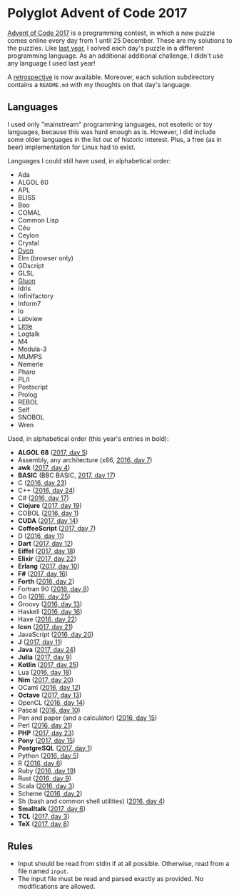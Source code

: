 # Polyglot Advent of Code 2017

[Advent of Code 2017](http://adventofcode.com/2017) is a programming contest,
in which a new puzzle comes online every day from 1 until 25 December. These
are my solutions to the puzzles. Like
[last year](https://github.com/ttencate/aoc2016), I solved each day's puzzle in
a different programming language. As an additional additional challenge, I
didn't use any language I used last year!

A [retrospective](RETROSPECTIVE.md) is now available. Moreover, each solution
subdirectory contains a `README.md` with my thoughts on that day's language.

## Languages

I used only "mainstream" programming languages, not esoteric or toy
languages, because this was hard enough as is. However, I did include some
older languages in the list out of historic interest. Plus, a free (as in beer)
implementation for Linux had to exist.

Languages I could still have used, in alphabetical order:

* Ada
* ALGOL 60
* APL
* BLISS
* Boo
* COMAL
* Common Lisp
* Céu
* Ceylon
* Crystal
* [Dyon](https://github.com/PistonDevelopers/dyon)
* Elm (browser only)
* GDscript
* GLSL
* [Gluon](https://github.com/gluon-lang/gluon)
* Idris
* Infinifactory
* Inform7
* Io
* Labview
* [Little](http://www.little-lang.org/)
* Logtalk
* M4
* Modula-3
* MUMPS
* Nemerle
* Pharo
* PL/I
* Postscript
* Prolog
* REBOL
* Self
* SNOBOL
* Wren

Used, in alphabetical order (this year's entries in bold):

* **ALGOL 68** ([2017, day 5](https://github.com/ttencate/aoc2017/tree/master/05_algol68))
* Assembly, any architecture (x86, [2016, day 7](https://github.com/ttencate/aoc2016/tree/master/07_x86_assembly))
* **awk** ([2017, day 4](https://github.com/ttencate/aoc2017/tree/master/04_awk))
* **BASIC** (BBC BASIC, [2017, day 17](https://github.com/ttencate/aoc2017/tree/master/17_bbcbasic))
* C ([2016, day 23](https://github.com/ttencate/aoc2016/tree/master/23_c))
* C++ ([2016, day 24](https://github.com/ttencate/aoc2016/tree/master/24_cpp))
* C# ([2016, day 17](https://github.com/ttencate/aoc2016/tree/master/17_cs))
* **Clojure** ([2017, day 19](https://github.com/ttencate/aoc2017/tree/master/19_clojure))
* COBOL ([2016, day 1](https://github.com/ttencate/aoc2016/tree/master/01_cobol))
* **CUDA** ([2017, day 14](https://github.com/ttencate/aoc2017/tree/master/14_cuda))
* **CoffeeScript** ([2017, day 7](https://github.com/ttencate/aoc2017/tree/master/07_coffeescript))
* D ([2016, day 11](https://github.com/ttencate/aoc2016/tree/master/11_d))
* **Dart** ([2017, day 12](https://github.com/ttencate/aoc2017/tree/master/12_dart))
* **Eiffel** ([2017, day 18](https://github.com/ttencate/aoc2017/tree/master/18_eiffel))
* **Elixir** ([2017, day 22](https://github.com/ttencate/aoc2017/tree/master/22_elixir))
* **Erlang** ([2017, day 10](https://github.com/ttencate/aoc2017/tree/master/10_erlang))
* **F#** ([2017, day 16](https://github.com/ttencate/aoc2017/tree/master/10_fsharp))
* **Forth** ([2016, day 2](https://github.com/ttencate/aoc2017/tree/master/02_forth))
* Fortran 90 ([2016, day 8](https://github.com/ttencate/aoc2016/tree/master/08_fortran))
* Go ([2016, day 25](https://github.com/ttencate/aoc2016/tree/master/25_go))
* Groovy ([2016, day 13](https://github.com/ttencate/aoc2016/tree/master/13_groovy))
* Haskell ([2016, day 16](https://github.com/ttencate/aoc2016/tree/master/16_haskell))
* Haxe ([2016, day 22](https://github.com/ttencate/aoc2016/tree/master/22_haxe))
* **Icon** ([2017, day 21](https://github.com/ttencate/aoc2017/tree/master/21_icon))
* JavaScript ([2016, day 20](https://github.com/ttencate/aoc2016/tree/master/20_javascript))
* **J** ([2017, day 11](https://github.com/ttencate/aoc2017/tree/master/11_j))
* **Java** ([2017, day 24](https://github.com/ttencate/aoc2017/tree/master/24_java))
* **Julia** ([2017, day 9](https://github.com/ttencate/aoc2017/tree/master/09_julia))
* **Kotlin** ([2017, day 25](https://github.com/ttencate/aoc2017/tree/master/25_kotlin))
* Lua ([2016, day 18](https://github.com/ttencate/aoc2016/tree/master/18_lua))
* **Nim** ([2017, day 20](https://github.com/ttencate/aoc2017/tree/master/20_nim))
* OCaml ([2016, day 12](https://github.com/ttencate/aoc2016/tree/master/12_ocaml))
* **Octave** ([2017, day 13](https://github.com/ttencate/aoc2017/tree/master/13_octave))
* OpenCL ([2016, day 14](https://github.com/ttencate/aoc2016/tree/master/14_opencl))
* Pascal ([2016, day 10](https://github.com/ttencate/aoc2016/tree/master/10_pascal))
* Pen and paper (and a calculator) ([2016, day 15](https://github.com/ttencate/aoc2016/tree/master/15_pen_and_paper))
* Perl ([2016, day 21](https://github.com/ttencate/aoc2016/tree/master/21_perl))
* **PHP** ([2017, day 23](https://github.com/ttencate/aoc2017/tree/master/23_php))
* **Pony** ([2017, day 15](https://github.com/ttencate/aoc2017/tree/master/15_pony))
* **PostgreSQL** ([2017, day 1](https://github.com/ttencate/aoc2017/tree/master/01_postgresql))
* Python ([2016, day 5](https://github.com/ttencate/aoc2016/tree/master/05_python))
* R ([2016, day 6](https://github.com/ttencate/aoc2016/tree/master/06_r))
* Ruby ([2016, day 19](https://github.com/ttencate/aoc2016/tree/master/19_ruby))
* Rust ([2016, day 9](https://github.com/ttencate/aoc2016/tree/master/09_rust))
* Scala ([2016, day 3](https://github.com/ttencate/aoc2016/tree/master/03_scala))
* Scheme ([2016, day 2](https://github.com/ttencate/aoc2016/tree/master/02_scheme))
* Sh (bash and common shell utilities) ([2016, day 4](https://github.com/ttencate/aoc2016/tree/master/04_bash))
* **Smalltalk** ([2017, day 6](https://github.com/ttencate/aoc2017/tree/master/06_smalltalk))
* **TCL** ([2017, day 3](https://github.com/ttencate/aoc2017/tree/master/03_tcl))
* **TeX** ([2017, day 8](https://github.com/ttencate/aoc2017/tree/master/08_tex))

## Rules

* Input should be read from stdin if at all possible. Otherwise, read from a
  file named `input`.
* The input file must be read and parsed exactly as provided. No modifications
  are allowed.
